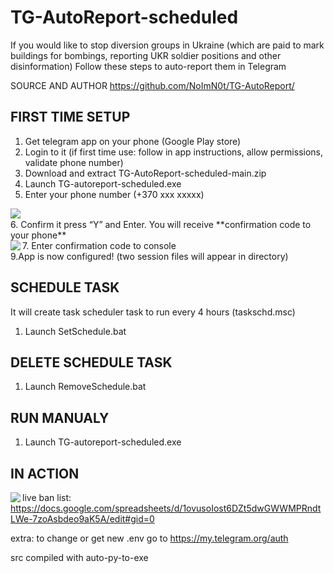 # TG-AutoReport-scheduled

If you would like to stop diversion groups in Ukraine (which are paid to mark buildings for bombings, reporting UKR soldier positions and other disinformation)
Follow these steps to auto-report them in Telegram

SOURCE AND AUTHOR https://github.com/NoImN0t/TG-AutoReport/

## FIRST TIME SETUP
1. Get telegram app on your phone (Google Play store)
2. Login to it (if first time use: follow in app instructions, allow permissions, validate phone number) 	 	 	 
3. Download and extract TG-AutoReport-scheduled-main.zip
4. Launch TG-autoreport-scheduled.exe
5. Enter your phone number (+370 xxx xxxxx)
<img align="left" src="https://user-images.githubusercontent.com/20355306/156067187-c1b02ce7-3eb3-4a01-a6d7-02cf802df61e.png"/>
<br clear="left"/>
6. Confirm it press “Y” and Enter. You will receive **confirmation code to your phone** 
<br clear="left"/>
7. Enter confirmation code to console
<img align="left" src="https://user-images.githubusercontent.com/20355306/156067187-c1b02ce7-3eb3-4a01-a6d7-02cf802df61e.png"/> 
<br clear="left"/>
9.App is now configured! (two session files will appear in directory)

## SCHEDULE TASK
It will create task scheduler task to run every 4 hours (taskschd.msc)
1. Launch SetSchedule.bat

## DELETE SCHEDULE TASK
1. Launch RemoveSchedule.bat

## RUN MANUALY
1. Launch TG-autoreport-scheduled.exe

## IN ACTION
<img align="left" src="https://user-images.githubusercontent.com/20355306/156218573-84ca45b9-00b3-4a34-b40e-c05fc14e7b27.PNG"/> 


live ban list: https://docs.google.com/spreadsheets/d/1ovusoIost6DZt5dwGWWMPRndtLWe-7zoAsbdeo9aK5A/edit#gid=0

extra: to change or get new .env go to https://my.telegram.org/auth

src compiled with auto-py-to-exe
</p>
